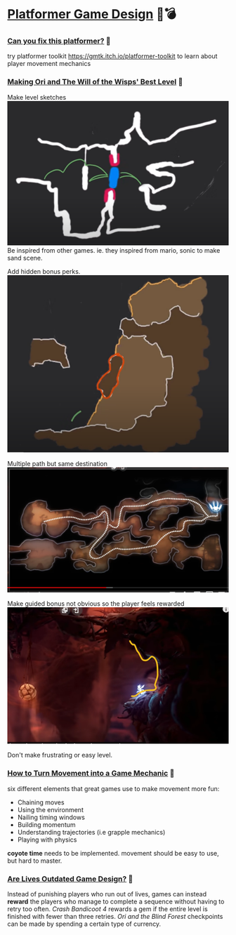 # [Platformer Game Design](https://www.youtube.com/watch?list=PLc38fcMFcV_t66OnpNFFXKIqsQRPVHq6U) 🏹💣

### [Can you fix this platformer?](https://www.youtube.com/watch?v=zWi0jgghGcI&list=PLc38fcMFcV_t66OnpNFFXKIqsQRPVHq6U&index=1) 🧨
try platformer toolkit https://gmtk.itch.io/platformer-toolkit to learn about player movement mechanics

### [Making Ori and The Will of the Wisps' Best Level](https://www.youtube.com/watch?v=gIdHTL18kTU&list=PLc38fcMFcV_t66OnpNFFXKIqsQRPVHq6U&index=2) 🧨
Make level sketches
![](assets/GMTK%20notes/images/sketch.png)
Be inspired from other games. ie. they inspired from mario, sonic to make sand scene.

Add hidden bonus perks.
![](assets/GMTK%20notes/images/bonus%20perks.png)

Multiple path but same destination
![](assets/GMTK%20notes/images/paths.png)  

Make guided bonus not obvious so the player feels rewarded
![](assets/GMTK%20notes/images/hidden%20reward.png)  

Don't make frustrating or easy level.

### [How to Turn Movement into a Game Mechanic](https://www.youtube.com/watch?v=rlmVxrq-3Go&list=PLc38fcMFcV_t66OnpNFFXKIqsQRPVHq6U&index=3) 🧨
six different elements that great games use to make movement more fun:
- Chaining moves
- Using the environment
- Nailing timing windows
- Building momentum
- Understanding trajectories (i.e grapple mechanics)
- Playing with physics

**coyote time** needs to be implemented.
movement should be easy to use, but hard to master.

### [Are Lives Outdated Game Design?](https://www.youtube.com/watch?v=c2CLO8CcBjg&list=PLc38fcMFcV_t66OnpNFFXKIqsQRPVHq6U&index=4) 🧨

Instead of punishing players who run out of lives, games can instead **reward** the players who manage to complete a sequence without having to retry too often.
*Crash Bandicoot 4* rewards a gem if the entire level is finished with fewer than three retries.
*Ori and the Blind Forest* checkpoints can be made by spending a certain type of currency.